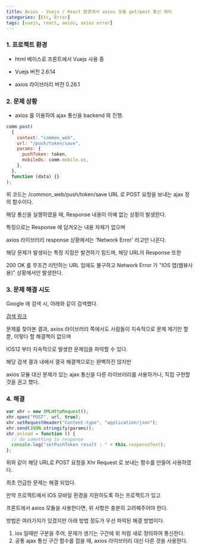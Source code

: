 ```yaml
---
title: Axios - Vuejs / React 환경에서 axios 모듈 get/post 통신 에러
categories: [Etc, Error]
tags: [vuejs, react, axios, axios error]
---
```


### 1. 프로젝트 환경

- html 베이스로 프론트에서 Vuejs 사용 중

- Vuejs 버전 2.6.14

- axios 라이브러리 버전 0.26.1

### 2. 문제 상황

- axios 를 이용하여 ajax 통신을 backend 와 진행.

```js
comm.post(
  {
    context: "common_web",
    url: "/push/token/save",
    params: {
      pushToken: token,
      mobileOs: comm.mobile.os,
    },
  },
  function (data) {}
);
```

위 코드는 /common_web/push/token/save URL 로 POST 요청을 보내는 ajax 정의 함수이다.

해당 통신을 실행하였을 때, Response 내용이 아예 없는 상황이 발생한다.

특징으로는 Response 에 담겨오는 내용 자체가 없으며

axios 라이브러리 response 상황에서는 'Network Error' 라고만 나온다.

해당 문제가 발생되는 특정 지점은 발견하기 힘드며, 해당 URL의 Response 또한

200 OK 를 무조건 리턴하는 URL 임에도 불구하고 Network Error 가 "IOS 앱(웹뷰사용)" 상황에서만 발생한다.

### 3. 문제 해결 시도

Google 에 검색 시, 아래와 같이 검색했다.

[검색 링크](https://www.google.com/search?q=ios+axios+network+error&sxsrf=APq-WBt-D8cszOHOYhKcgIny6VLfDaNitA%3A1648191976365&ei=6Gk9YqLtFdqQ1e8PvZybgA8&ved=0ahUKEwiigZfK2eD2AhVaSPUHHT3OBvAQ4dUDCA4&uact=5&oq=ios+axios+network+error&gs_lcp=Cgdnd3Mtd2l6EAMyBQgAEMsBMgYIABAFEB46BwgAEEcQsANKBAhBGABKBAhGGABQighY-AlgkgtoAXABeACAAXmIAbgDkgEDMC40mAEAoAEByAEKwAEB&sclient=gws-wiz)

문제를 찾아본 결과, axios 라이브러리 쪽에서도 사람들이 지속적으로 문제 제기만 할 뿐, 이렇다 할 해결책이 없으며

IOS12 부터 지속적으로 발생한 문제임을 파악할 수 있다.

해당 검색 결과 내에서 결국 해결책으로는 완벽하진 않지만

axios 모듈 대신 문제가 있는 ajax 통신을 다른 라이브러리를 사용하거나, 직접 구현할 것을 권고 했다.

### 4. 해결

```js
var xhr = new XMLHttpRequest();
xhr.open("POST", url, true);
xhr.setRequestHeader("Content-type", "application/json");
xhr.send(JSON.stringify(params));
xhr.onload = function () {
  // do something to response
  console.log("setPushToken result : " + this.responseText);
};
```

위와 같이 해당 URL로 POST 요청을 Xhr Request 로 보내는 함수를 만들어 사용하였다.

최초 언급한 문제는 해결 되었다.

만약 프로젝트에서 IOS 모바일 환경을 지원하도록 하는 프로젝트가 있고

프론트에서 axios 모듈을 사용한다면, 위 사항은 충분히 고려해주어야 한다.

방법은 여러가지가 있겠지만 아래 방법 정도가 우선 파악된 해결 방법이다.

1. ios 일때만 구분을 주어, 문제가 생기는 구간에 위 처럼 새로 정의하여 통신한다.
2. 공통 ajax 통신 구간 함수를 잡을 때, axios 라이브러리 대신 다른 것을 사용한다.
